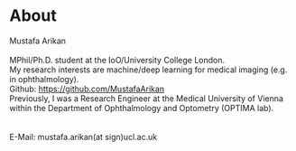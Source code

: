 # About

Mustafa Arikan <br />
<br />
MPhil/Ph.D. student at the IoO/University College London.<br />
My research interests are machine/deep learning for medical imaging (e.g. in ophthalmology).<br />
Github: https://github.com/MustafaArikan<br />
Previously, I was a Research Engineer at the Medical University of Vienna within the Department of Ophthalmology and Optometry (OPTIMA lab).<br />
<br />
<br />
E-Mail: mustafa.arikan(at sign)ucl.ac.uk<br />
